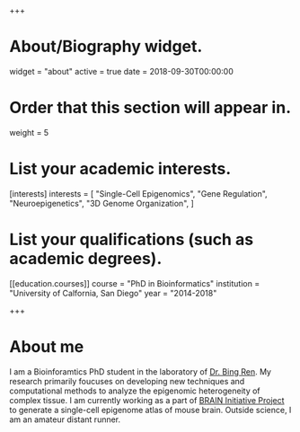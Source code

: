 +++
# About/Biography widget.
widget = "about"
active = true
date = 2018-09-30T00:00:00

# Order that this section will appear in.
weight = 5

# List your academic interests.
[interests]
  interests = [
    "Single-Cell Epigenomics",
    "Gene Regulation",
    "Neuroepigenetics",
    "3D Genome Organization",
  ]

# List your qualifications (such as academic degrees).
[[education.courses]]
  course = "PhD in Bioinformatics"
  institution = "University of Calfornia, San Diego"
  year = "2014-2018"

+++

# About me
I am a Bioinforamtics PhD student in the laboratory of [Dr. Bing Ren](https://www.ludwigcancerresearch.org/location/san-diego-branch/bing-ren-lab). My research primarily foucuses on developing new techniques and computational methods to analyze the epigenomic heterogeneity of complex tissue. I am currently working as a part of [BRAIN Initiative Project](https://www.braininitiative.nih.gov/) to generate a single-cell epigenome atlas of mouse brain. Outside science, I am an amateur distant runner. 
